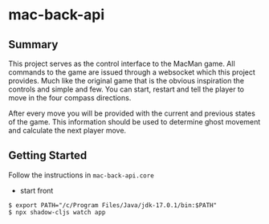 # mac-back-api

## Summary

This project serves as the control interface to the MacMan game. 
All commands to the game are issued through a websocket which this project provides. 
Much like the original game that is the obvious inspiration the controls and simple and few. 
You can start, restart and tell the player to move in the four compass directions.

After every move you will be provided with the current and previous states of the game.
This information should be used to determine ghost movement and calculate the next player move.

## Getting Started

Follow the instructions in `mac-back-api.core`


- start front
```shell
$ export PATH="/c/Program Files/Java/jdk-17.0.1/bin:$PATH"
$ npx shadow-cljs watch app
```
